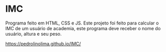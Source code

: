 # IMC
Programa feito em HTML, CSS e JS. Este projeto foi feito para calcular o IMC de um usuário de academia, este programa deve receber o nome do usuário, altura e seu peso.


https://pedrolinolima.github.io/IMC/
